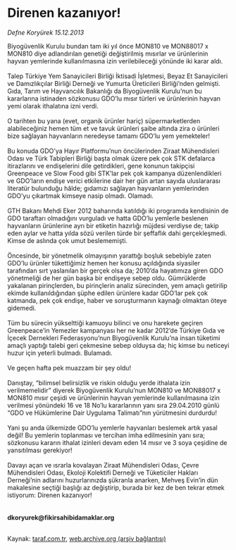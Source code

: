 # Direnen kazanıyor!

*Defne Koryürek 15.12.2013*

<div class="yazi">Biyogüvenlik Kurulu bundan tam iki yıl önce MON810 ve MON88017 x MON810 diye adlandırılan genetiği değiştirilmiş mısırlar ve ürünlerinin hayvan yemlerinde kullanılmasına izin verilebileceği yönünde iki karar aldı.<br/><br/>Talep Türkiye Yem Sanayicileri Birliği İktisadi İşletmesi, Beyaz Et Sanayicileri ve Damızlıkçılar Birliği Derneği ve Yumurta Üreticileri Birliği’nden gelmişti. Gıda, Tarım ve Hayvancılık Bakanlığı da Biyogüvenlik Kurulu’nun bu kararlarına istinaden sözkonusu GDO’lu mısır türleri ve ürünlerinin hayvan yemi olarak ithalatına izni verdi.<br/><br/>O tarihten bu yana (evet, organik ürünler hariç) süpermarketlerden alabileceğiniz hemen tüm et ve tavuk ürünleri şaibe altında zira o ürünleri bize sağlayan hayvanların neredeyse tamamı GDO’lu yem yemekteler!<br/><br/>Bu konuda GDO’ya Hayır Platformu’nun öncülerinden Ziraat Mühendisleri Odası ve Türk Tabipleri Birliği başta olmak üzere pek çok STK defalarca itirazlarını ve endişelerini dile getirdikleri, gene konunun takipçisi Greenpeace ve Slow Food gibi STK’lar pek çok kampanya düzenlendikleri ve GDO’ların endişe verici etkilerine dair her gün artan sayıda uluslararası literatür bulunduğu hâlde; gıdamızı sağlayan hayvanların yemlerinden GDO’yu çıkartmak kimseye nasip olmadı. Olamadı.<br/><br/>GTH Bakanı Mehdi Eker 2012 baharında katıldığı iki programda kendisinin de GDO taraftarı olmadığını vurguladı ve hatta GDO’lu yemlerle beslenen hayvanların ürünlerine ayrı bir etiketin hazırlığı müjdesi verdiyse de; takip eden aylar ve hatta yılda sözü verilen türde bir şeffaflık dahi gerçekleşmedi. Kimse de aslında çok umut beslememişti.<br/><br/>Öncesinde, bir yönetmelik olmayışının yarattığı boşluk sebebiyle zaten GDO’lu ürünler tükettiğimiz hemen her konusu açıldığında siyasiler tarafından sırt yaslanılan bir gerçek olsa da; 2010’da hayatımıza giren GDO yönetmeliği de her gün başka bir endişeye sebep oldu. Gümrüklerde yakalanan pirinçlerden, bu pirinçlerin analiz sürecinden, yem amaçlı getirilip ekimde kullanıldığından şüphe edilen ürünlere kadar GDO’lar pek çok katmanda, pek çok endişe, haber ve soruşturmanın kaynağı olmaktan öteye gidemedi.<br/><br/>Tüm bu sürecin yükselttiği kamuoyu bilinci ve onu harekete geçiren Greenpeace’in Yemezler kampanyası her ne kadar 2012’de Türkiye Gıda ve İçecek Dernekleri Federasyonu’nun Biyogüvenlik Kurulu’na insan tüketimi amaçlı yaptığı talebi geri çekmesine sebep olduysa da; hiç kimse bu neticeyi huzur için yeterli bulmadı. Bulamadı.<br/><br/>Ve geçen hafta pek muazzam bir şey oldu!<br/><br/>Danıştay, “bilimsel belirsizlik ve riskin olduğu yerde ithalata izin verilmemelidir” diyerek Biyogüvenlik Kurulu’nun MON810 ve MON88017 x MON810 mısır çeşidi ve ürünlerinin hayvan yemlerinde kullanılmasına izin verilmesi yönündeki 16 ve 18 No’lu kararlarının yanı sıra 29.04.2010 günlü “GDO ve Hükümlerine Dair Uygulama Talimatı”nın yürütmesini durdurdu!<br/><br/>Yani şu anda ülkemizde GDO’lu yemlerle hayvanları beslemek artık yasal değil! Bu yemlerin toplanması ve tercihan imha edilmesinin yanı sıra; sözkonusu kararın ithalat izinleri devam eden 14 mısır ve 3 soya çeşidine de yansıtılması gerekiyor!<br/><br/>Davayı açan ve ısrarla kovalayan Ziraat Mühendisleri Odası, Çevre Mühendisleri Odası, Ekoloji Kolektifi Derneği ve Tüketiciler Hakları Derneği’nin adlarını huzurlarınızda şükranla anarken, Mehveş Evin’in dün makalesine seçtiği başlığı az değiştirip, burada bir kez de ben tekrar etmek istiyorum: Direnen kazanıyor!<br/><br/><br/><b>dkoryurek@fikirsahibidamaklar.org<br/></b><br/>
</div>

Kaynak: [taraf.com.tr](http://www.taraf.com.tr:80/defne-koryurek/makale-direnen-kazaniyor.htm), [web.archive.org (arşiv bağlantısı)](http://web.archive.org/web/20131217200234/http://www.taraf.com.tr:80/defne-koryurek/makale-direnen-kazaniyor.htm)
